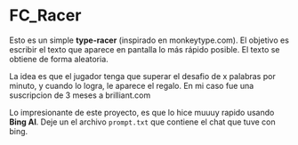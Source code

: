 # FC_Racer

Esto es un simple **type-racer** (inspirado en monkeytype.com). El objetivo es escribir el texto que aparece en pantalla lo más rápido posible. El texto se obtiene de forma aleatoria.

La idea es que el jugador tenga que superar el desafio de x palabras por minuto, y cuando lo logra, le aparece el regalo. En mi caso fue una suscripcion de 3 meses a brilliant.com

Lo impresionante de este proyecto, es que lo hice muuuy rapido usando **Bing AI**. Deje un el archivo `prompt.txt` que contiene el chat que tuve con bing.
